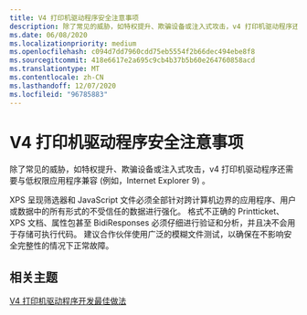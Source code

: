 ```yaml
---
title: V4 打印机驱动程序安全注意事项
description: 除了常见的威胁，如特权提升、欺骗设备或注入式攻击，v4 打印机驱动程序还需要与低权限应用程序兼容。
ms.date: 06/08/2020
ms.localizationpriority: medium
ms.openlocfilehash: c094d7dd7960cdd75eb5554f2b66dec494ebe8f8
ms.sourcegitcommit: 418e6617e2a695c9cb4b37b5b60e264760858acd
ms.translationtype: MT
ms.contentlocale: zh-CN
ms.lasthandoff: 12/07/2020
ms.locfileid: "96785883"
---
```

# <a name="v4-printer-driver-security-considerations"></a>V4 打印机驱动程序安全注意事项

除了常见的威胁，如特权提升、欺骗设备或注入式攻击，v4 打印机驱动程序还需要与低权限应用程序兼容 (例如，Internet Explorer 9) 。

XPS 呈现筛选器和 JavaScript 文件必须全部针对跨计算机边界的应用程序、用户或数据中的所有形式的不受信任的数据进行强化。 格式不正确的 Printticket、XPS 文档、属性包甚至 BidiResponses 必须仔细进行验证和分析，并且决不会用于存储可执行代码。 建议合作伙伴使用广泛的模糊文件测试，以确保在不影响安全完整性的情况下正常故障。

## <a name="related-topics"></a>相关主题

[V4 打印机驱动程序开发最佳做法](v4-printer-driver-development-best-practices.md)  
